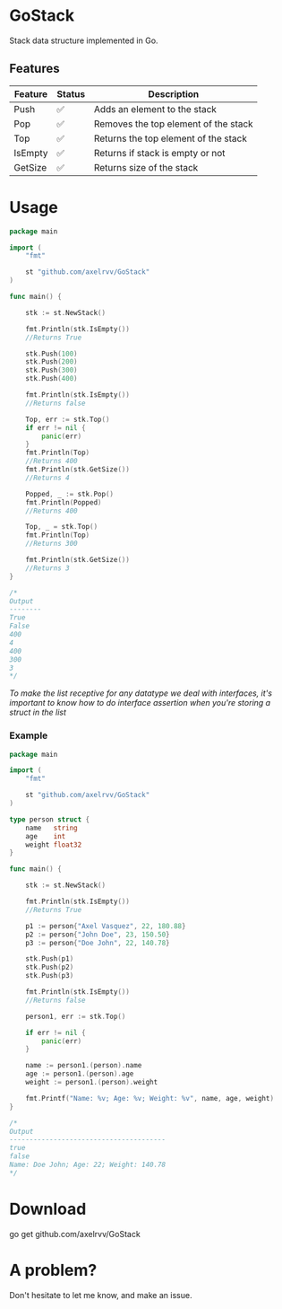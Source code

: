 # GoStack

Stack data structure implemented in Go.

## Features

| **Feature** | **Status** | **Description** |
| ------------- | ------------- | ------------- |
|Push | ✅ | Adds an element to the stack |
| Pop | ✅ | Removes the top element of the stack |
| Top | ✅ |Returns the top element of the stack |
| IsEmpty | ✅ | Returns if stack is empty or not |
| GetSize | ✅ | Returns size of the stack |

# Usage

```Go
package main

import (
	"fmt"

	st "github.com/axelrvv/GoStack"
)

func main() {

	stk := st.NewStack()

	fmt.Println(stk.IsEmpty())
	//Returns True

	stk.Push(100)
	stk.Push(200)
	stk.Push(300)
	stk.Push(400)

	fmt.Println(stk.IsEmpty())
	//Returns false

	Top, err := stk.Top()
	if err != nil {
		panic(err)
	}
	fmt.Println(Top)
	//Returns 400
	fmt.Println(stk.GetSize())
	//Returns 4

	Popped, _ := stk.Pop()
	fmt.Println(Popped)
	//Returns 400

	Top, _ = stk.Top()
	fmt.Println(Top)
	//Returns 300

	fmt.Println(stk.GetSize())
    //Returns 3
}

/*
Output
--------
True
False
400
4
400
300
3
*/

```
*To make the list receptive for any datatype we deal with interfaces, it's important to know how to do interface assertion when you're storing a struct in the list*

### Example

```Go
package main

import (
	"fmt"

	st "github.com/axelrvv/GoStack"
)

type person struct {
	name   string
	age    int
	weight float32
}

func main() {

	stk := st.NewStack()

	fmt.Println(stk.IsEmpty())
	//Returns True

	p1 := person{"Axel Vasquez", 22, 180.88}
	p2 := person{"John Doe", 23, 150.50}
	p3 := person{"Doe John", 22, 140.78}

	stk.Push(p1)
	stk.Push(p2)
	stk.Push(p3)

	fmt.Println(stk.IsEmpty())
	//Returns false

	person1, err := stk.Top()

	if err != nil {
		panic(err)
	}

	name := person1.(person).name
	age := person1.(person).age
	weight := person1.(person).weight

	fmt.Printf("Name: %v; Age: %v; Weight: %v", name, age, weight)
}

/*
Output
---------------------------------------
true
false
Name: Doe John; Age: 22; Weight: 140.78
*/
```

# Download

go get github.com/axelrvv/GoStack

# A problem?

Don't hesitate to let me know, and make an issue.
